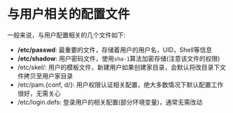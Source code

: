 # 与用户相关的配置文件

一般来说，与用户配置相关的几个文件如下:

* **/etc/passwd**: 最重要的文件，存储着用户的用户名，UID，Shell等信息
* **/etc/shadow**: 用户密码文件，使用``sha-1``算法加密存储(注意该文件的权限)
* /etc/skel/: 用户的模板文件，新建用户如果创建家目录，会默认将改目录下文件拷贝至用户家目录
* /etc/pam.{conf, d/}: 用户权限认证相关配置，绝大多数情况下默认配置工作很好，无需关心
* /etc/login.defs: 登录用户的相关配置(部分环境变量)，通常无需改动

